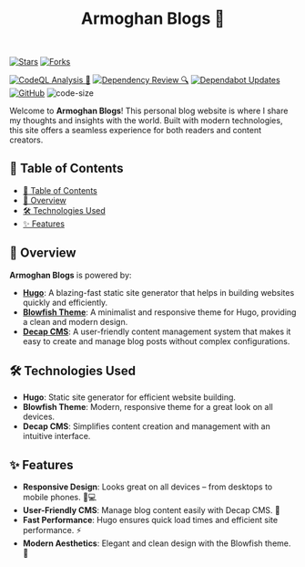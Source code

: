 <h1 align="center">Armoghan Blogs 🚀</h1>
<br>

[![Stars](https://img.shields.io/github/stars/Armoghan-Blogs/Armoghan-Blogs?style=social)](https://github.com/Armoghan-Blogs/Armoghan-Blogs)
[![Forks](https://img.shields.io/github/forks/Armoghan-Blogs/Armoghan-Blogs?style=social)](https://github.com/Armoghan-Blogs/Armoghan-Blogs)

[![CodeQL Analysis 🧩](https://github.com/Armoghan-Blogs/Armoghan-Blogs/actions/workflows/codeql-analysis.yml/badge.svg)](https://github.com/Armoghan-Blogs/Armoghan-Blogs/actions/workflows/codeql-analysis.yml)
[![Dependency Review 🔍](https://github.com/Armoghan-Blogs/Armoghan-Blogs/actions/workflows/dependency-review.yml/badge.svg)](https://github.com/Armoghan-Blogs/Armoghan-Blogs/actions/workflows/dependency-review.yml)
[![Dependabot Updates](https://github.com/Armoghan-Blogs/Armoghan-Blogs/actions/workflows/dependabot/dependabot-updates/badge.svg)](https://github.com/Armoghan-Blogs/Armoghan-Blogs/actions/workflows/dependabot/dependabot-updates)
[![GitHub](https://img.shields.io/github/license/Armoghan-Blogs/Armoghan-Blogs)](https://github.com/Armoghan-Blogs/Armoghan-Blogs/blob/main/LICENSE)
![code-size](https://img.shields.io/github/languages/code-size/Armoghan-Blogs/Armoghan-Blogs)

Welcome to **Armoghan Blogs**! This personal blog website is where I share my thoughts and insights with the world. Built with modern technologies, this site offers a seamless experience for both readers and content creators.

## 🌟 Table of Contents

- [🌟 Table of Contents](#-table-of-contents)
- [🌟 Overview](#-overview)
- [🛠️ Technologies Used](#️-technologies-used)
- [✨ Features](#-features)

## 🌟 Overview

**Armoghan Blogs** is powered by:

- **[Hugo](https://gohugo.io/)**: A blazing-fast static site generator that helps in building websites quickly and efficiently.
- **[Blowfish Theme](https://github.com/nunocoracao/blowfish)**: A minimalist and responsive theme for Hugo, providing a clean and modern design.
- **[Decap CMS](https://www.decapcms.org/)**: A user-friendly content management system that makes it easy to create and manage blog posts without complex configurations.

## 🛠️ Technologies Used

- **Hugo**: Static site generator for efficient website building.
- **Blowfish Theme**: Modern, responsive theme for a great look on all devices.
- **Decap CMS**: Simplifies content creation and management with an intuitive interface.

## ✨ Features

- **Responsive Design**: Looks great on all devices – from desktops to mobile phones. 📱💻
- **User-Friendly CMS**: Manage blog content easily with Decap CMS. 📝
- **Fast Performance**: Hugo ensures quick load times and efficient site performance. ⚡
- **Modern Aesthetics**: Elegant and clean design with the Blowfish theme. 🎨
